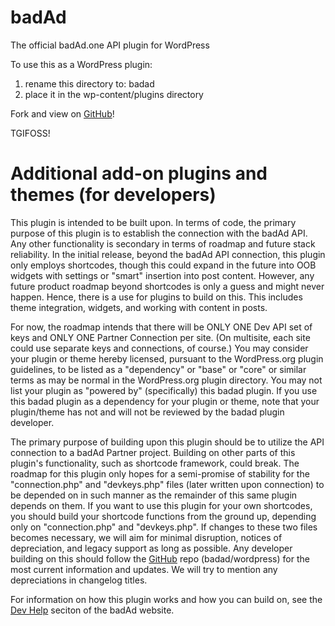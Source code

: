 # badAd
The official badAd.one API plugin for WordPress

To use this as a WordPress plugin:
1. rename this directory to: badad
2. place it in the wp-content/plugins directory

Fork and view on [GitHub](https://github.com/badAd/wordpress)!

TGIFOSS!

# Additional add-on plugins and themes (for developers)
This plugin is intended to be built upon. In terms of code, the primary purpose of this plugin is to establish the connection with the badAd API. Any other functionality is secondary in terms of roadmap and future stack reliability.
In the initial release, beyond the badAd API connection, this plugin only employs shortcodes, though this could expand in the future into OOB widgets with settings or "smart" insertion into post content.
However, any future product roadmap beyond shortcodes is only a guess and might never happen. Hence, there is a use for plugins to build on this.
This includes theme integration, widgets, and working with content in posts.

For now, the roadmap intends that there will be ONLY ONE Dev API set of keys and ONLY ONE Partner Connection per site. (On multisite, each site could use separate keys and connections, of course.)
You may consider your plugin or theme hereby licensed, pursuant to the WordPress.org plugin guidelines, to be listed as a "dependency" or "base" or "core" or similar terms as may be normal in the WordPress.org plugin directory.
You may not list your plugin as "powered by" (specifically) this badad plugin. If you use this badad plugin as a dependency for your plugin or theme, note that your plugin/theme has not and will not be reviewed by the badad plugin developer.

The primary purpose of building upon this plugin should be to utilize the API connection to a badAd Partner project. Building on other parts of this plugin's functionality, such as shortcode framework, could break.
The roadmap for this plugin only hopes for a semi-promise of stability for the "connection.php" and "devkeys.php" files (later written upon connection) to be depended on in such manner as the remainder of this same plugin depends on them.
If you want to use this plugin for your own shortcodes, you should build your shortcode functions from the ground up, depending only on "connection.php" and "devkeys.php".
If changes to these two files becomes necessary, we will aim for minimal disruption, notices of depreciation, and legacy support as long as possible. Any developer building on this should follow the [GitHub](https://github.com/badAd/wordpress) repo (badad/wordpress) for the most current information and updates. We will try to mention any depreciations in changelog titles.

For information on how this plugin works and how you can build on, see the [Dev Help](https://badad.one/help_dev.php) seciton of the badAd website.
